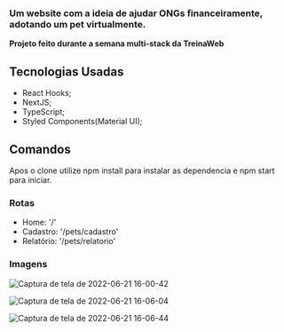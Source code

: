 ### Um website com a ideia de ajudar ONGs financeiramente, adotando um pet virtualmente.
**Projeto feito durante a semana multi-stack da TreinaWeb**

## Tecnologias Usadas

* React Hooks;
* NextJS;
* TypeScript;
* Styled Components(Material UI);

## Comandos

Apos o clone utilize npm install para instalar as dependencia e npm start para iniciar.

### Rotas

* Home: '/'
* Cadastro: '/pets/cadastro'
* Relatório: '/pets/relatorio'

### Imagens

![Captura de tela de 2022-06-21 16-00-42](https://user-images.githubusercontent.com/83839441/174882607-41d6f89e-2227-4662-b0ce-8dd55904b104.png)

![Captura de tela de 2022-06-21 16-06-04](https://user-images.githubusercontent.com/83839441/174882912-8e1555a6-2894-4928-ad3a-6b86fae9877b.png)

![Captura de tela de 2022-06-21 16-06-44](https://user-images.githubusercontent.com/83839441/174883509-de688251-8f28-48e9-9c10-d236791e44bd.png)
